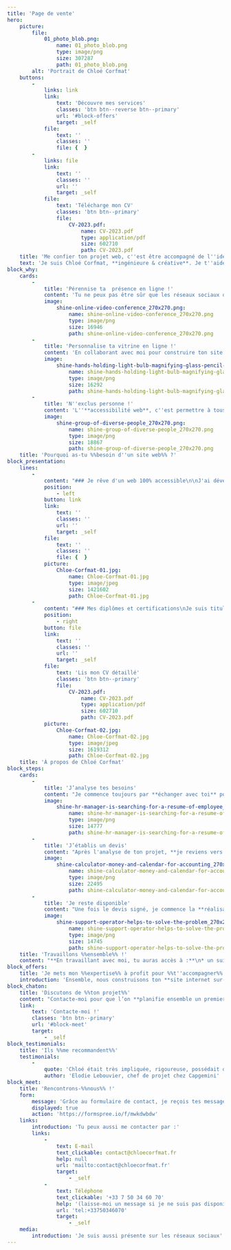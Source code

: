 ```yaml
---
title: 'Page de vente'
hero:
    picture:
        file:
            01_photo_blob.png:
                name: 01_photo_blob.png
                type: image/png
                size: 307287
                path: 01_photo_blob.png
        alt: 'Portrait de Chloé Corfmat'
    buttons:
        -
            links: link
            link:
                text: 'Découvre mes services'
                classes: 'btn btn--reverse btn--primary'
                url: '#block-offers'
                target: _self
            file:
                text: ''
                classes: ''
                file: {  }
        -
            links: file
            link:
                text: ''
                classes: ''
                url: ''
                target: _self
            file:
                text: 'Télécharge mon CV'
                classes: 'btn btn--primary'
                file:
                    CV-2023.pdf:
                        name: CV-2023.pdf
                        type: application/pdf
                        size: 602710
                        path: CV-2023.pdf
    title: 'Me confier ton projet web, c''est être accompagné de l''idée à la mise en ligne'
    text: 'Je suis Chloé Corfmat, **ingénieure & créative**. Je t''aide à **développer ta présence en ligne** sans dépendre des réseaux sociaux grâce à un site internet sur-mesure et accessible à tous.'
block_why:
    cards:
        -
            title: 'Pérennise ta  présence en ligne !'
            content: 'Tu ne peux pas être sûr que les réseaux sociaux d''aujourd''hui existeront encore dans 10 ans. Avoir ton propre site internet, c''est t''assurer de **garder ton contenu en ligne tant que tu le voudras** !'
            image:
                shine-online-video-conference_270x270.png:
                    name: shine-online-video-conference_270x270.png
                    type: image/png
                    size: 16946
                    path: shine-online-video-conference_270x270.png
        -
            title: 'Personnalise ta vitrine en ligne !'
            content: 'En collaborant avec moi pour construire ton site web, tu auras une **vitrine à ton image**. Tu pourras totalement **personnaliser ton design, mais aussi tes contenus** en ajoutant des photos, des vidéos ou même des animations.'
            image:
                shine-hands-holding-light-bulb-magnifying-glass-pencil-and-coin_270x270.png:
                    name: shine-hands-holding-light-bulb-magnifying-glass-pencil-and-coin_270x270.png
                    type: image/png
                    size: 16292
                    path: shine-hands-holding-light-bulb-magnifying-glass-pencil-and-coin_270x270.png
        -
            title: 'N''exclus personne !'
            content: 'L''**accessibilité web**, c''est permettre à tous, y compris aux **personnes handicapées de naviguer sur ton site.** Communiquer sur un site internet accessible à tous, c''est **garantir à tous de pouvoir souscrire à tes services et à tes produits**.'
            image:
                shine-group-of-diverse-people_270x270.png:
                    name: shine-group-of-diverse-people_270x270.png
                    type: image/png
                    size: 18867
                    path: shine-group-of-diverse-people_270x270.png
    title: 'Pourquoi as-tu %%besoin d''un site web%% ?'
block_presentation:
    lines:
        -
            content: "### Je rêve d'un web 100% accessible\n\nJ'ai développé mon **premier site internet à 13 ans**. À l'époque, mon objectif était de comprendre comment fonctionne le web (et de contrer l'ennui des vacances de Pâques). C'est lors de ma 1ère année d'alternance, **en 2015, qu'on me parle pour la première fois d'accessibilité web**. Et depuis ce jour, il y a 8 ans, ce sujet ne m'a pas quitté et a été le **thème de plusieurs de mes exposés et mémoires d'élève-ingénieure** (dommage pour mes camarades qui en entendront parler souvent pendant ma formation) ! \n\nAujourd'hui, **je veux sensibiliser tous les acteurs du web** (entrepreneurs, développeurs, graphistes...) **à l'accessibilité pour rendre le web universel** (comme le souhaite Tim Berners-Lee, son créateur).\n\n**Pendant mon temps libre**, j'aime **faire des choses de mes dix doigts** comme de la couture, du crochet, de la gouache ou de l'aquarelle, mais aussi du scrapbooking ou de la linogravure. Quand je ne suis pas chez moi, j'aime faire du **sport** (vélo, pilate ou danse) et boire des chocolats blancs chauds accompagnés d'une pâtisserie dans un **coffee shop nantais**."
            position:
                - left
            button: link
            link:
                text: ''
                classes: ''
                url: ''
                target: _self
            file:
                text: ''
                classes: ''
                file: {  }
            picture:
                Chloe-Corfmat-01.jpg:
                    name: Chloe-Corfmat-01.jpg
                    type: image/jpeg
                    size: 1421602
                    path: Chloe-Corfmat-01.jpg
        -
            content: "### Mes diplômes et certifications\nJe suis titulaire d’un **diplôme d’ingénieur en informatique** et d’un **DUT** (Diplôme Universitaire de Technologie) **Métiers du Multimédia et de l’Internet**.\nAu cours de ma carrière professionnelle, j'ai également obtenu la **certification Opquast \"Maîtrise de la Qualité en projet Web\"** au **niveau Expert**.\n\n### Mes expériences professionnelles\n* **Département de la Sarthe** ([Sarthe.fr](https://www.sarthe.fr/) et intranet)\n* **Capgemini** pour la SNCF ([SNCF.com](https://www.sncf.com/fr), [Oui.sncf](https://www.sncf-connect.com/article)...)\n* **Klee Group** pour des structures publiques ([Caisse des Dépôts](https://www.caissedesdepots.fr/), [DARES](https://dares.travail-emploi.gouv.fr/)...) et les sites du Groupe ([Klee Group](https://www.kleegroup.com/fr))"
            position:
                - right
            button: file
            link:
                text: ''
                classes: ''
                url: ''
                target: _self
            file:
                text: 'Lis mon CV détaillé'
                classes: 'btn btn--primary'
                file:
                    CV-2023.pdf:
                        name: CV-2023.pdf
                        type: application/pdf
                        size: 602710
                        path: CV-2023.pdf
            picture:
                Chloe-Corfmat-02.jpg:
                    name: Chloe-Corfmat-02.jpg
                    type: image/jpeg
                    size: 1619312
                    path: Chloe-Corfmat-02.jpg
    title: 'À propos de Chloé Corfmat'
block_steps:
    cards:
        -
            title: 'J’analyse tes besoins'
            content: "Je commence toujours par **échanger avec toi** pour **comprendre tes besoins**. \nEnsuite, j'**étudie ton projet** et imagine une **solution technique** (CMS, framework, outils...) et **humaine** (autre spécialiste : graphiste, UX / UI Designer, référencement naturel...) adaptée que nous pourrons mettre en oeuvre."
            image:
                shine-hr-manager-is-searching-for-a-resume-of-employee_270x270.png:
                    name: shine-hr-manager-is-searching-for-a-resume-of-employee_270x270.png
                    type: image/png
                    size: 14777
                    path: shine-hr-manager-is-searching-for-a-resume-of-employee_270x270.png
        -
            title: 'J’établis un devis'
            content: "Après l'analyse de ton projet, **je reviens vers toi pour** :\n* soit de proposer un **devis** si je suis en mesure de t'aider en détaillant la solution technique\n* soit pour te **conseiller une autre solution ou un autre prestataire** si je ne suis pas capable de répondre à tes besoins"
            image:
                shine-calculator-money-and-calendar-for-accounting_270x270.png:
                    name: shine-calculator-money-and-calendar-for-accounting_270x270.png
                    type: image/png
                    size: 22495
                    path: shine-calculator-money-and-calendar-for-accounting_270x270.png
        -
            title: 'Je reste disponible'
            content: "Une fois le devis signé, je commence la **réalisation de ton projet**.\nNous sommes **en contact régulièrement** pour que je te présente l'avancement de ton site web et reste **disponible pour répondre à tes questions** durant toute la prestation.\nUne fois le projet terminée, tu peux toujours me contacter et je répondrai à tes questions."
            image:
                shine-support-operator-helps-to-solve-the-problem_270x270.png:
                    name: shine-support-operator-helps-to-solve-the-problem_270x270.png
                    type: image/png
                    size: 14745
                    path: shine-support-operator-helps-to-solve-the-problem_270x270.png
    title: 'Travaillons %%ensemble%% !'
    content: "**En travaillant avec moi, tu auras accès à :**\n* un suivi régulier pour être informer de l'avancement du projet\n* un espace de discussion privé pour échanger tout au long du projet\n* une réponse garantie par mail sous 72h ouvrées maximum (hors vacances)"
block_offers:
    title: 'Je mets mon %%expertise%% à profit pour %%t''accompagner%%'
    introduction: 'Ensemble, nous construisons ton **site internet sur-mesure et adapté à tes besoins**, **accessible aux personnes handicapées**, tout en respectant les standards d’**assurance qualité web**, les règles de **référencement naturel** (SEO) et les lois en matière de **protection des données**.'
block_chaton:
    title: 'Discutons de %%ton projet%%'
    content: "Contacte-moi pour que l’on **planifie ensemble un premier rendez-vous gratuit** pour échanger sur ton projet.\nCe sera l’occasion pour **toi** de **m'expliquer tes besoins et tes envies**. De mon côté, je te présenterai ce que je peux t'apporter et ma méthode de travail."
    link:
        text: 'Contacte-moi !'
        classes: 'btn btn--primary'
        url: '#block-meet'
        target:
            - _self
block_testimonials:
    title: 'Ils %%me recommandent%%'
    testimonials:
        -
            quote: 'Chloé était très impliquée, rigoureuse, possédait des compétences Drupal très solides.  Il était très agréable de travailler avec Chloé au quotidien, je pouvais toujours compter sur elle pour faire avancer le projet. Je vous recommande Chloé sans hésiter !'
            author: 'Elodie Lebouvier, chef de projet chez Capgemini'
block_meet:
    title: 'Rencontrons-%%nous%% !'
    form:
        message: 'Grâce au formulaire de contact, je reçois tes messages directement. Je te réponds dans un délai de 72h maximum.'
        displayed: true
        action: 'https://formspree.io/f/mwkdwbdw'
    links:
        introduction: 'Tu peux aussi me contacter par :'
        links:
            -
                text: E-mail
                text_clickable: contact@chloecorfmat.fr
                help: null
                url: 'mailto:contact@chloecorfmat.fr'
                target:
                    - _self
            -
                text: Téléphone
                text_clickable: '+33 7 50 34 60 70'
                help: '(laisse-moi un message si je ne suis pas disponible)'
                url: 'tel:+33750346070'
                target:
                    - _self
    media:
        introduction: 'Je suis aussi présente sur les réseaux sociaux'
---
```


